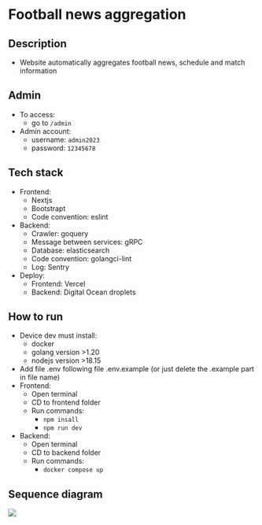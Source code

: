 # Football news aggregation
## Description
- Website automatically aggregates football news, schedule and match information
## Admin
- To access: 
  - go to `/admin`
- Admin account: 
  - username: `admin2023`
  - password: `12345678`
## Tech stack
- Frontend: 
  - Nextjs
  - Bootstrapt
  - Code convention: eslint
- Backend: 
  - Crawler: goquery
  - Message between services: gRPC
  - Database: elasticsearch
  - Code convention: golangci-lint
  - Log: Sentry
- Deploy: 
  - Frontend: Vercel
  - Backend: Digital Ocean droplets
## How to run
- Device dev must install: 
  - docker
  - golang version >1.20
  - nodejs version >18.15
- Add file .env following file .env.example (or just delete the .example part in file name)
- Frontend: 
  - Open terminal
  - CD to frontend folder
  - Run commands:
    - `npm insall`
    - `npm run dev`
- Backend: 
  - Open terminal
  - CD to backend folder
  - Run commands:
    - `docker compose up`

## Sequence diagram
[![](https://mermaid.ink/img/pako:eNqNUsFuwyAM_RWL65ofyKHS1E67L1cuHnE6JDAdMa2qqv8-EE2zbuk0Tsb283vPcFYm9KRaNdJnIja0tbiL6DVDPhtniaVZr586igeKLbySAEaxxtFYe9CIPaAQ1JaarHEBblHwHUdagva0CJ4gTcY3E_Hzv0kLaxX-E_WAz4Wwh5d8PYEQg7echGrp3ssm4tEVMZ3dMTqQAKakbrZgiMGDZaHIJPOIG-11wly5JoroyekbHqHPK5ibvun-NWDR0aMnuF_HHysh7jWrlfIUPdo-_49zKWglH-RJqzaHPQ2YnGil-ZJbMUnoTmxUKzHRSqV9NjF9J9UO6Ea6fAGo-c0W?type=png)](https://mermaid.live/edit#pako:eNqNUsFuwyAM_RWL65ofyKHS1E67L1cuHnE6JDAdMa2qqv8-EE2zbuk0Tsb283vPcFYm9KRaNdJnIja0tbiL6DVDPhtniaVZr586igeKLbySAEaxxtFYe9CIPaAQ1JaarHEBblHwHUdagva0CJ4gTcY3E_Hzv0kLaxX-E_WAz4Wwh5d8PYEQg7echGrp3ssm4tEVMZ3dMTqQAKakbrZgiMGDZaHIJPOIG-11wly5JoroyekbHqHPK5ibvun-NWDR0aMnuF_HHysh7jWrlfIUPdo-_49zKWglH-RJqzaHPQ2YnGil-ZJbMUnoTmxUKzHRSqV9NjF9J9UO6Ea6fAGo-c0W)
